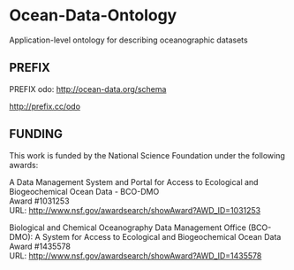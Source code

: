 Ocean-Data-Ontology
===================

Application-level ontology for describing oceanographic datasets

PREFIX
------

PREFIX odo: <http://ocean-data.org/schema>

http://prefix.cc/odo

FUNDING  
-------  
This work is funded by the National Science Foundation under the following awards:

A Data Management System and Portal for Access to Ecological and Biogeochemical Ocean Data - BCO-DMO  
Award #1031253  
URL: http://www.nsf.gov/awardsearch/showAward?AWD_ID=1031253

Biological and Chemical Oceanography Data Management Office (BCO-DMO): A System for Access to Ecological and Biogeochemical Ocean Data  
Award #1435578  
URL: http://www.nsf.gov/awardsearch/showAward?AWD_ID=1435578

